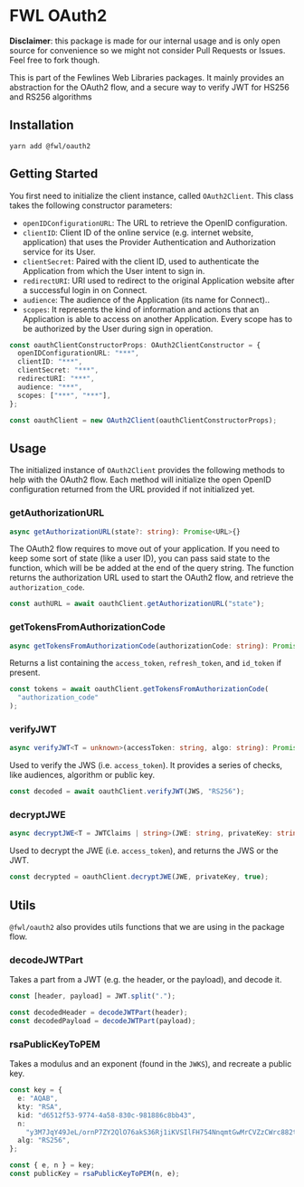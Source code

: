 # FWL OAuth2

**Disclaimer**: this package is made for our internal usage and is only open source for convenience so we might not consider Pull Requests or Issues. Feel free to fork though.

This is part of the Fewlines Web Libraries packages.
It mainly provides an abstraction for the OAuth2 flow, and a secure way to verify JWT for HS256 and RS256 algorithms

## Installation

```shell
yarn add @fwl/oauth2
```

## Getting Started

You first need to initialize the client instance, called `OAuth2Client`. This class takes the following constructor parameters:

- `openIDConfigurationURL`: The URL to retrieve the OpenID configuration.
- `clientID`: Client ID of the online service (e.g. internet website, application) that uses the Provider Authentication and Authorization service for its User.
- `clientSecret`: Paired with the client ID, used to authenticate the Application from which the User intent to sign in.
- `redirectURI`: URI used to redirect to the original Application website after a successful login in on Connect.
- `audience`: The audience of the Application (its name for Connect)..
- `scopes`: It represents the kind of information and actions that an Application is able to access on another Application. Every scope has to be authorized by the User during sign in operation.

```typescript
const oauthClientConstructorProps: OAuth2ClientConstructor = {
  openIDConfigurationURL: "***",
  clientID: "***",
  clientSecret: "***",
  redirectURI: "***",
  audience: "***",
  scopes: ["***", "***"],
};

const oauthClient = new OAuth2Client(oauthClientConstructorProps);
```

## Usage

The initialized instance of `OAuth2Client` provides the following methods to help with the OAuth2 flow. Each method will initialize the open OpenID configuration returned from the URL provided if not initialized yet.

### getAuthorizationURL

```typescript
async getAuthorizationURL(state?: string): Promise<URL>{}
```

The OAuth2 flow requires to move out of your application. If you need to keep some sort of state (like a user ID), you can pass said state to the function, which will be be added at the end of the query string. The function returns the authorization URL used to start the OAuth2 flow, and retrieve the `authorization_code`.

```typescript
const authURL = await oauthClient.getAuthorizationURL("state");
```

### getTokensFromAuthorizationCode

```typescript
async getTokensFromAuthorizationCode(authorizationCode: string): Promise<string[]>{};
```

Returns a list containing the `access_token`, `refresh_token`, and `id_token` if present.

```typescript
const tokens = await oauthClient.getTokensFromAuthorizationCode(
  "authorization_code"
);
```

### verifyJWT

```typescript
async verifyJWT<T = unknown>(accessToken: string, algo: string): Promise<T> {};
```

Used to verify the JWS (i.e. `access_token`). It provides a series of checks, like audiences, algorithm or public key.

```typescript
const decoded = await oauthClient.verifyJWT(JWS, "RS256");
```

### decryptJWE

```typescript
async decryptJWE<T = JWTClaims | string>(JWE: string, privateKey: string, isSigned: boolean): Promise<T> {}
```

Used to decrypt the JWE (i.e. `access_token`), and returns the JWS or the JWT.

```typescript
const decrypted = oauthClient.decryptJWE(JWE, privateKey, true);
```

## Utils

`@fwl/oauth2` also provides utils functions that we are using in the package flow.

### decodeJWTPart

Takes a part from a JWT (e.g. the header, or the payload), and decode it.

```typescript
const [header, payload] = JWT.split(".");

const decodedHeader = decodeJWTPart(header);
const decodedPayload = decodeJWTPart(payload);
```

### rsaPublicKeyToPEM

Takes a modulus and an exponent (found in the `JWKS`), and recreate a public key.

```typescript
const key = {
  e: "AQAB",
  kty: "RSA",
  kid: "d6512f53-9774-4a58-830c-981886c8bb43",
  n:
    "y3M7JqY49JeL/ornP7ZY2QlO76akS36Rj1iKVSIlFH754NnqmtGwMrCVZzCWrc882trbGuDhml2psOmCIBjKBpnghNLBZALGNRelCqfV7Cy+EMrQvQ+UWbogT7xfPoL+VYjCZKTeXosfzMNMZFum/Vnk/vYBKilXZfQH1t4sohU=",
  alg: "RS256",
};

const { e, n } = key;
const publicKey = rsaPublicKeyToPEM(n, e);
```
